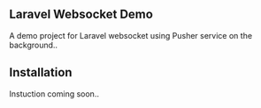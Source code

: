 ## Laravel Websocket Demo
A demo project for Laravel websocket using Pusher service on the background..

## Installation
Instuction coming soon..
